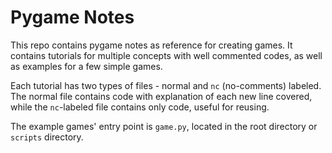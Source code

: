 # Pygame Notes

This repo contains pygame notes as reference for creating games. It contains tutorials for multiple concepts with well commented codes, as well as examples for a few simple games.

Each tutorial has two types of files - normal and `nc` (no-comments) labeled. The normal file contains code with explanation of each new line covered, while the `nc`-labeled file contains only code, useful for reusing.

The example games' entry point is `game.py`, located in the root directory or `scripts` directory.

